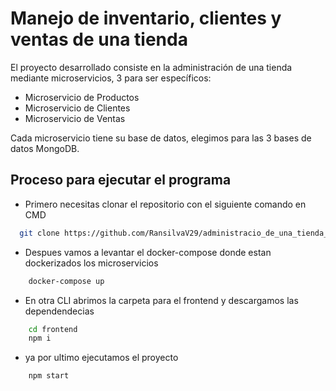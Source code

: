 # Manejo de inventario, clientes y ventas de una tienda

El proyecto desarrollado consiste en la administración de una tienda mediante microservicios, 3 para ser específicos:

- Microservicio de Productos
- Microservicio de Clientes 
- Microservicio de Ventas

Cada microservicio tiene su base de datos, elegimos para las 3 bases de datos MongoDB.
## Proceso para ejecutar el programa

- Primero necesitas clonar el repositorio con el siguiente comando en CMD

```bash
  git clone https://github.com/RansilvaV29/administracio_de_una_tienda_con_microservicios.git
```

- Despues vamos a levantar el docker-compose donde estan dockerizados los microservicios

```bash
    docker-compose up
```

- En otra CLI abrimos la carpeta para el frontend y descargamos las dependendecias

```bash
    cd frontend
    npm i
```

- ya por ultimo ejecutamos el proyecto

```bash
    npm start
```